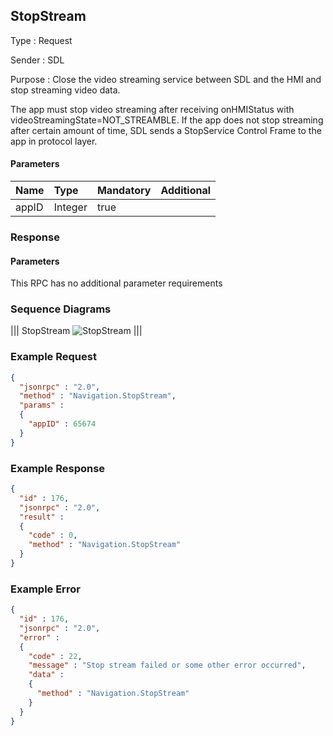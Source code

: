 ## StopStream

Type
: Request

Sender
: SDL

Purpose
: Close the video streaming service between SDL and the HMI and stop streaming video data.

The app must stop video streaming after receiving onHMIStatus with videoStreamingState=NOT_STREAMBLE. 
If the app does not stop streaming after certain amount of time, SDL sends a StopService Control Frame to the app in protocol layer.

#### Parameters

|Name|Type|Mandatory|Additional|
|:---|:---|:--------|:---------|
|appID|Integer|true||

### Response

#### Parameters

This RPC has no additional parameter requirements

### Sequence Diagrams
|||
StopStream
![StopStream](./assets/StopStream.jpg)
|||

### Example Request

```json
{
  "jsonrpc" : "2.0",
  "method" : "Navigation.StopStream",
  "params" :  
  {
    "appID" : 65674
  }
}
```
### Example Response

```json
{
  "id" : 176,
  "jsonrpc" : "2.0",
  "result" :
  {
    "code" : 0,
    "method" : "Navigation.StopStream"
  }
}
```

### Example Error

```json
{
  "id" : 176,
  "jsonrpc" : "2.0",
  "error" :
  {
    "code" : 22,
    "message" : "Stop stream failed or some other error occurred",
    "data" :
    {
      "method" : "Navigation.StopStream"
    }
  }
}
```
